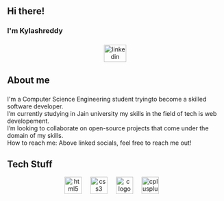 <h2 align="left">Hi there!</h2>

###

<h3 align="left">I'm Kylashreddy</h3>

###

<div align="center">
  <a href="https://www.linkedin.com/in/busireddy-kylash-reddy-185709291//" target="_blank">
    <img src="https://raw.githubusercontent.com/maurodesouza/profile-readme-generator/master/src/assets/icons/social/linkedin/default.svg" width="52" height="40" alt="linkedin logo"  />
  </a>

<h2 align="left">About me</h2>

###

<p align="left"> I'm a Computer Science Engineering student  tryingto become a skilled software developer.<br> I’m currently studying in Jain university my skills in the field of tech is web developement.<br> I’m looking to collaborate on open-source projects that come under the domain of my skills.<br>How to reach me: Above linked socials, feel free to reach me out!<br>

###

<h2 align="left">Tech Stuff</h2>
<div align="center">
  <img src="https://cdn.jsdelivr.net/gh/devicons/devicon/icons/html5/html5-original.svg" height="40" alt="html5 logo"  />
  <img width="12" />
  <img src="https://cdn.jsdelivr.net/gh/devicons/devicon/icons/css3/css3-original.svg" height="40" alt="css3 logo"  />
  <img width="12" />
  <img src="https://cdn.jsdelivr.net/gh/devicons/devicon/icons/c/c-original.svg" height="40" alt="c logo"  />
  <img width="12" />
  <img src="https://cdn.jsdelivr.net/gh/devicons/devicon/icons/cplusplus/cplusplus-original.svg" height="40" alt="cplusplus logo"  />
  <img width="12" />
</div>


